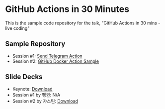 # GitHub Actions in 30 Minutes #

This is the sample code repository for the talk, "GitHub Actions in 30 mins - live coding"


## Sample Repository ##

* Session #1: [Send Telegram Action](https://github.com/say8425/send-telegram-action)
* Session #2: [GitHub Docker Action Sample](https://github.com/justinyoo/github-actions-docker-sample)


## Slide Decks ##

* Keynote: [Download](decks/github-actions-live-keynote.pdf)
* Session #1 by 펭귄: N/A
* Session #2 by 쟈스틴: [Download](decks/github-actions-live-docker.pdf)
